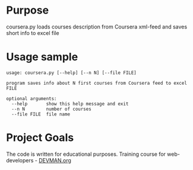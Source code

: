 # Purpose

coursera.py loads courses description from Coursera xml-feed and saves short info to excel file 

# Usage sample
```bazaar
usage: coursera.py [--help] [--n N] [--file FILE]

program saves info about N first courses from Coursera feed to excel FILE

optional arguments:
  --help       show this help message and exit
  --n N        number of courses
  --file FILE  file name
```
# Project Goals

The code is written for educational purposes. Training course for web-developers - [DEVMAN.org](https://devman.org)
